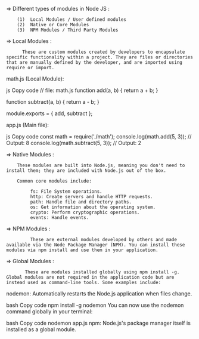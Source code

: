 =>   Different types of modules in Node JS :

        (1)  Local Modules / User defined modules
        (2)  Native or Core Modules
        (3)  NPM Modules / Third Party Modules



=>   Local Modules :

          These are custom modules created by developers to encapsulate specific functionality within a project. They are files or directories that are manually defined by the developer, and are imported using require or import.


 math.js (Local Module):

js
Copy code
// file: math.js
function add(a, b) {
  return a + b;
}

function subtract(a, b) {
  return a - b;
}

module.exports = { add, subtract };


app.js (Main file):

js
Copy code
const math = require('./math');
console.log(math.add(5, 3)); // Output: 8
console.log(math.subtract(5, 3)); // Output: 2



=>   Native Modules :
  
        These modules are built into Node.js, meaning you don't need to install them; they are included with Node.js out of the box.

        Common core modules include:

             fs: File System operations.
             http: Create servers and handle HTTP requests.
             path: Handle file and directory paths.
             os: Get information about the operating system.
             crypto: Perform cryptographic operations.
             events: Handle events.




=>    NPM Modules :

             These are external modules developed by others and made available via the Node Package Manager (NPM). You can install these modules via npm install and use them in your application.




=>    Global Modules :

           These are modules installed globally using npm install -g. Global modules are not required in the application code but are instead used as command-line tools. Some examples include:


nodemon: Automatically restarts the Node.js application when files change.

bash
Copy code
npm install -g nodemon
You can now use the nodemon command globally in your terminal:

bash
Copy code
nodemon app.js
npm: Node.js's package manager itself is installed as a global module.